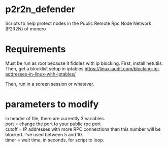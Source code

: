 # p2r2n_defender
Scripts to help protect nodes in the Public Remote Rpc Node Network (P2R2N) of monero

# Requirements
Must be run as root because it fiddles with ip blocking.
First, install netutils.
Then, get a blocklist setup in iptables
https://linux-audit.com/blocking-ip-addresses-in-linux-with-iptables/

Then, run in a screen session or whatever.

# parameters to modify

in header of file, there are currently 3 variables.  
port = change the port to your public rpc port  
cutoff = IP addresses with more RPC connections than this number will be blocked. I've used between 5 and 10.  
timer = wait time, in seconds, for script to loop.   
